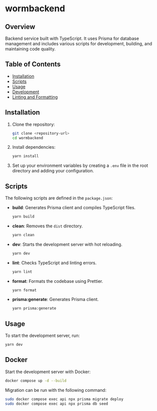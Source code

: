 # wormbackend

## Overview

Backend service built with TypeScript. It uses Prisma for database management and includes various scripts for development, building, and maintaining code quality.

## Table of Contents

- [Installation](#installation)
- [Scripts](#scripts)
- [Usage](#usage)
- [Development](#development)
- [Linting and Formatting](#linting-and-formatting)

## Installation

1. Clone the repository:

   ```bash
   git clone <repository-url>
   cd wormbackend
   ```

2. Install dependencies:

   ```bash
   yarn install
   ```

3. Set up your environment variables by creating a `.env` file in the root directory and adding your configuration.

## Scripts

The following scripts are defined in the `package.json`:

- **build**: Generates Prisma client and compiles TypeScript files.

  ```bash
  yarn build
  ```

- **clean**: Removes the `dist` directory.

  ```bash
  yarn clean
  ```

- **dev**: Starts the development server with hot reloading.

  ```bash
  yarn dev
  ```

- **lint**: Checks TypeScript and linting errors.

  ```bash
  yarn lint
  ```

- **format**: Formats the codebase using Prettier.

  ```bash
  yarn format
  ```

- **prisma:generate**: Generates Prisma client.
  ```bash
  yarn prisma:generate
  ```

## Usage

To start the development server, run:

```bash
yarn dev
```

## Docker

Start the development server with Docker:

```bash
docker compose up -d --build
```

Migration can be run with the following command:

```bash
sudo docker compose exec api npx prisma migrate deploy
sudo docker compose exec api npx prisma db seed
```
